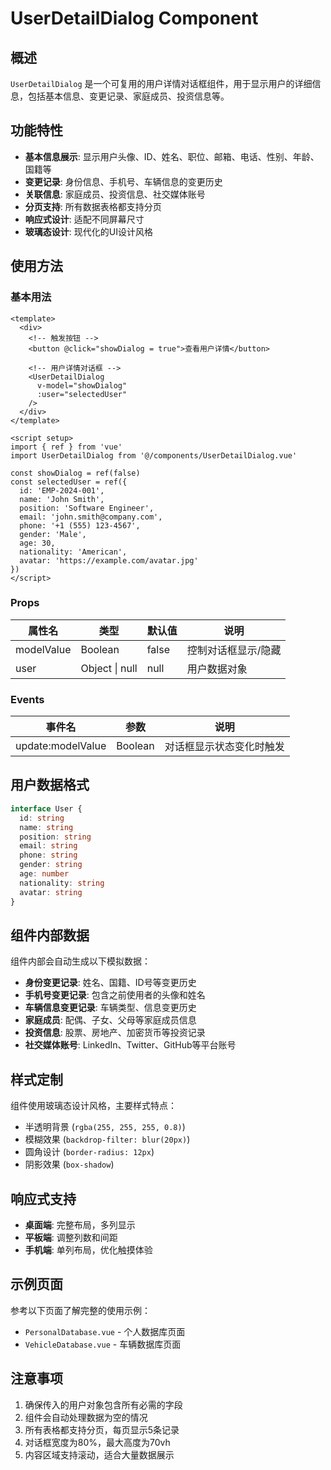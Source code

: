 # UserDetailDialog Component

## 概述

`UserDetailDialog` 是一个可复用的用户详情对话框组件，用于显示用户的详细信息，包括基本信息、变更记录、家庭成员、投资信息等。

## 功能特性

- **基本信息展示**: 显示用户头像、ID、姓名、职位、邮箱、电话、性别、年龄、国籍等
- **变更记录**: 身份信息、手机号、车辆信息的变更历史
- **关联信息**: 家庭成员、投资信息、社交媒体账号
- **分页支持**: 所有数据表格都支持分页
- **响应式设计**: 适配不同屏幕尺寸
- **玻璃态设计**: 现代化的UI设计风格

## 使用方法

### 基本用法

```vue
<template>
  <div>
    <!-- 触发按钮 -->
    <button @click="showDialog = true">查看用户详情</button>
    
    <!-- 用户详情对话框 -->
    <UserDetailDialog
      v-model="showDialog"
      :user="selectedUser"
    />
  </div>
</template>

<script setup>
import { ref } from 'vue'
import UserDetailDialog from '@/components/UserDetailDialog.vue'

const showDialog = ref(false)
const selectedUser = ref({
  id: 'EMP-2024-001',
  name: 'John Smith',
  position: 'Software Engineer',
  email: 'john.smith@company.com',
  phone: '+1 (555) 123-4567',
  gender: 'Male',
  age: 30,
  nationality: 'American',
  avatar: 'https://example.com/avatar.jpg'
})
</script>
```

### Props

| 属性名 | 类型 | 默认值 | 说明 |
|--------|------|--------|------|
| modelValue | Boolean | false | 控制对话框显示/隐藏 |
| user | Object \| null | null | 用户数据对象 |

### Events

| 事件名 | 参数 | 说明 |
|--------|------|------|
| update:modelValue | Boolean | 对话框显示状态变化时触发 |

## 用户数据格式

```typescript
interface User {
  id: string
  name: string
  position: string
  email: string
  phone: string
  gender: string
  age: number
  nationality: string
  avatar: string
}
```

## 组件内部数据

组件内部会自动生成以下模拟数据：

- **身份变更记录**: 姓名、国籍、ID号等变更历史
- **手机号变更记录**: 包含之前使用者的头像和姓名
- **车辆信息变更记录**: 车辆类型、信息变更历史
- **家庭成员**: 配偶、子女、父母等家庭成员信息
- **投资信息**: 股票、房地产、加密货币等投资记录
- **社交媒体账号**: LinkedIn、Twitter、GitHub等平台账号

## 样式定制

组件使用玻璃态设计风格，主要样式特点：

- 半透明背景 (`rgba(255, 255, 255, 0.8)`)
- 模糊效果 (`backdrop-filter: blur(20px)`)
- 圆角设计 (`border-radius: 12px`)
- 阴影效果 (`box-shadow`)

## 响应式支持

- **桌面端**: 完整布局，多列显示
- **平板端**: 调整列数和间距
- **手机端**: 单列布局，优化触摸体验

## 示例页面

参考以下页面了解完整的使用示例：

- `PersonalDatabase.vue` - 个人数据库页面
- `VehicleDatabase.vue` - 车辆数据库页面

## 注意事项

1. 确保传入的用户对象包含所有必需的字段
2. 组件会自动处理数据为空的情况
3. 所有表格都支持分页，每页显示5条记录
4. 对话框宽度为80%，最大高度为70vh
5. 内容区域支持滚动，适合大量数据展示 